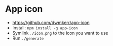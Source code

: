 # App icon
- https://github.com/dwmkerr/app-icon
- Install: `npm install -g app-icon`
- Symlink `./icon.png` to the icon you want to use
- Run `./generate`
